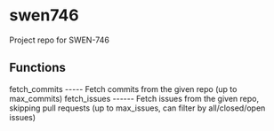 # swen746
Project repo for SWEN-746

## Functions
fetch_commits ----- Fetch commits from the given repo (up to max_commits)
fetch_issues ------ Fetch issues from the given repo, skipping pull requests (up to max_issues, can filter by all/closed/open issues)